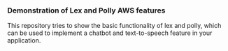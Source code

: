 ### Demonstration of Lex and Polly AWS features

This repository tries to show the basic functionality of lex and polly, which can be used to implement a chatbot and text-to-speech feature in your application.
